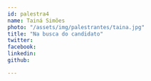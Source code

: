 ```yaml
---
id: palestra4
name: Tainá Simões
photo: "/assets/img/palestrantes/taina.jpg"
title: "Na busca do candidato"
twitter:
facebook:
linkedin:
github:

---
```


